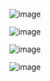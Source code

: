 ![image](https://user-images.githubusercontent.com/32016610/188277263-8957ce87-ac6a-4b49-bb81-7191312c8cc8.png)

![image](https://user-images.githubusercontent.com/32016610/188277310-c3d46af0-199f-4250-959b-cde77c03ffdd.png)

![image](https://user-images.githubusercontent.com/32016610/188277328-c6efad84-c6e0-42ef-8c14-9dee5f3b359f.png)

![image](https://user-images.githubusercontent.com/32016610/188277364-0032d8db-1871-4fcd-8f96-e607b81da166.png)

